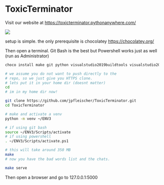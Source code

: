 # ToxicTerminator

Visit our website at https://toxicterminator.pythonanywhere.com/

![](http://g.recordit.co/9Q8q3CkWGo.gif)

setup is simple. the only prerequisite
is chocolatey https://chocolatey.org/

Then open a terminal. Git Bash is the best but
Powershell works just as well (run as Administrator)

```bash
choco install make git python visualstudio2019buildtools visualstudio2019-workload-vctools -y

# we assume you do not want to push directly to the
# repo, so we just give you HTTPS clone.
# lets put it in your home dir (doesnt matter)
cd 
# im in my home dir now!

git clone https://github.com/jpfleischer/ToxicTerminator.git
cd ToxicTerminator

# make and activate a venv
python -m venv ~/ENV3

# if using git bash
source ~/ENV3/Scripts/activate
# if using powershell
. ~/ENV3/Scripts/activate.ps1

# this will take around 350 MB
make
# now you have the bad words list and the chats.

make serve
```

Then open a browser and go to 127.0.0.1:5000